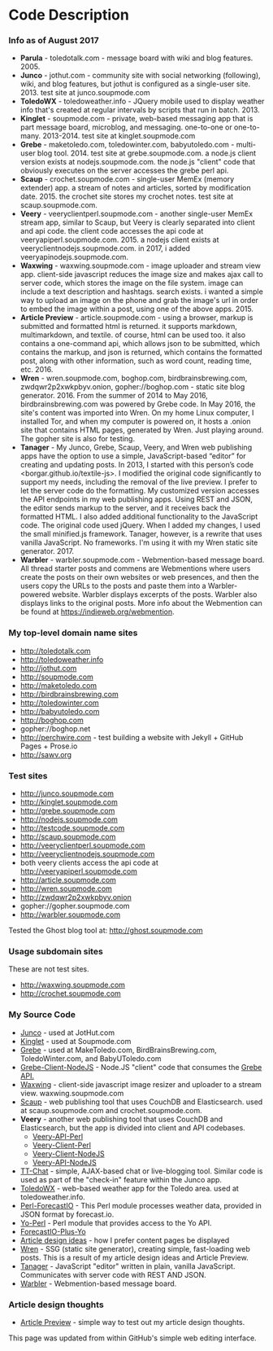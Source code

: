 # Code Description


### Info as of August 2017


* **Parula** - toledotalk.com - message board with wiki and blog features. 2005.
* **Junco** - jothut.com - community site with social networking (following), wiki, and blog features, but jothut is configured as a single-user site. 2013. test site at junco.soupmode.com
* **ToledoWX** - toledoweather.info - JQuery mobile used to display weather info that's created at regular intervals by scripts that run in batch. 2013.
* **Kinglet** - soupmode.com - private, web-based messaging app that is part message board, microblog, and messaging. one-to-one or one-to-many. 2013-2014. test site at kinglet.soupmode.com
* **Grebe** - maketoledo.com, toledowinter.com, babyutoledo.com - multi-user blog tool. 2014. test site at grebe.soupmode.com.  a node.js client version exists at nodejs.soupmode.com. the node.js "client" code that obviously executes on the server accesses the grebe perl api.
* **Scaup** - crochet.soupmode.com - single-user MemEx (memory extender) app. a stream of notes and articles, sorted by modification date. 2015. the crochet site stores my crochet notes. test site at scaup.soupmode.com. 
* **Veery** - veeryclientperl.soupmode.com - another single-user MemEx stream app, similar to Scaup, but Veery is clearly separated into client and api code. the client code accesses the api code at veeryapiperl.soupmode.com. 2015. a nodejs client exists at veeryclientnodejs.soupmode.com.  in 2017, i added veeryapinodejs.soupmode.com.
* **Waxwing** - waxwing.soupmode.com - image uploader and stream view app. client-side javascript reduces the image size and makes ajax call to server code, which stores the image on the file system. image can include a text description and hashtags. search exists. i wanted a simple way to upload an image on the phone and grab the image's url in order to embed the image within a post, using one of the above apps. 2015.
* **Article Preview** - article.soupmode.com - using a browser, markup is submitted and formatted html is returned. it supports markdown, multimarkdown, and textile. of course, html can be used too. it also contains a one-command api, which allows json to be submitted, which contains the markup, and json is returned, which contains the formatted post, along with other information, such as word count, reading time, etc. 2016.
* **Wren** - wren.soupmode.com, boghop.com, birdbrainsbrewing.com, zwdqwr2p2xwkpbyv.onion, gopher://boghop.com - static site blog generator. 2016. From the summer of 2014 to May 2016, birdbrainsbrewing.com was powered by Grebe code. In May 2016, the site's content was imported into Wren. On my home Linux computer, I installed Tor, and when my computer is powered on, it hosts a .onion site that contains HTML pages, generated by Wren. Just playing around. The gopher site is also for testing.
* **Tanager** - My Junco, Grebe, Scaup, Veery, and Wren web publishing apps have the option to use a simple, JavaScript-based “editor” for creating and updating posts. In 2013, I started with this person’s code <borgar.github.io/textile-js>. I modified the original code significantly to support my needs, including the removal of the live preview. I prefer to let the server code do the formatting. My customized version accesses the API endpoints in my web publishing apps. Using REST and JSON, the editor sends markup to the server, and it receives back the formatted HTML. I also added additional functionality to the JavaScript code. The original code used jQuery. When I added my changes, I used the small minified.js framework. Tanager, however, is a rewrite that uses vanilla JavaScript. No frameworks. I'm using it with my Wren static site generator. 2017.
* **Warbler** - warbler.soupmode.com - Webmention-based message board. All thread starter posts and commens are Webmentions where users create the posts on their own websites or web presences, and then the users copy the URLs to the posts and paste them into a Warbler-powered website. Warbler displays excerpts of the posts. Warbler also displays links to the original posts. More info about the Webmention can be found at <https://indieweb.org/webmention>.




### My top-level domain name sites

* http://toledotalk.com
* http://toledoweather.info
* http://jothut.com
* http://soupmode.com
* http://maketoledo.com
* http://birdbrainsbrewing.com
* http://toledowinter.com
* http://babyutoledo.com
* http://boghop.com
* gopher://boghop.net
* http://perchwire.com - test building a website with Jekyll + GitHub Pages + Prose.io
* http://sawv.org


### Test sites

* http://junco.soupmode.com
* http://kinglet.soupmode.com
* http://grebe.soupmode.com
* http://nodejs.soupmode.com
* http://testcode.soupmode.com
* http://scaup.soupmode.com
* http://veeryclientperl.soupmode.com
* http://veeryclientnodejs.soupmode.com
 * both veery clients access the api code at http://veeryapiperl.soupmode.com
* http://article.soupmode.com
* http://wren.soupmode.com
* http://zwdqwr2p2xwkpbyv.onion
* gopher://gopher.soupmode.com
* http://warbler.soupmode.com


Tested the Ghost blog tool at: http://ghost.soupmode.com


### Usage subdomain sites

These are not test sites.

* http://waxwing.soupmode.com
* http://crochet.soupmode.com 



### My Source Code

* [Junco](https://github.com/jrsawvel/Junco) - used at JotHut.com
* [Kinglet](https://github.com/jrsawvel/Kinglet) - used at Soupmode.com
* [Grebe](https://github.com/jrsawvel/Grebe) - used at MakeToledo.com,  BirdBrainsBrewing.com, ToledoWinter.com, and BabyUToledo.com
* [Grebe-Client-NodeJS](https://github.com/jrsawvel/Grebe-Client-NodeJS) - Node.JS "client" code that consumes the [Grebe API.](https://github.com/jrsawvel/Grebe/blob/master/docs/api.md)
* [Waxwing](https://github.com/jrsawvel/Waxwing) - client-side javascript image resizer and uploader to a stream view. waxwing.soupmode.com
* [Scaup](https://github.com/jrsawvel/Scaup) - web publishing tool that uses CouchDB and Elasticsearch. used at scaup.soupmode.com and crochet.soupmode.com.
* **Veery** - another web publishing tool that uses CouchDB and Elasticsearch, but the app is divided into client and API codebases.
  * [Veery-API-Perl](https://github.com/jrsawvel/Veery-API-Perl)
  * [Veery-Client-Perl](https://github.com/jrsawvel/Veery-Client-Perl)
  * [Veery-Client-NodeJS](https://github.com/jrsawvel/Veery-Client-NodeJS)
  * [Veery-API-NodeJS](https://github.com/jrsawvel/Veery-API-NodeJS)
* [TT-Chat](https://github.com/jrsawvel/TT-Chat) - simple, AJAX-based chat or live-blogging tool. Similar code is used as part of the "check-in" feature within the Junco app.
* [ToledoWX](https://github.com/jrsawvel/ToledoWX) - web-based weather app for the Toledo area. used at toledoweather.info.
* [Perl-ForecastIO](https://github.com/jrsawvel/Perl-ForecastIO) - This Perl module processes weather data, provided in JSON format by forecast.io.
* [Yo-Perl](https://github.com/jrsawvel/Yo-Perl) - Perl module that provides access to the Yo API.
 * [ForecastIO-Plus-Yo](https://github.com/jrsawvel/ForecastIO-Plus-Yo)
* [Article design ideas](https://github.com/jrsawvel/Article-Designs) - how I prefer content pages be  displayed
* [Wren](https://github.com/jrsawvel/Wren) - SSG (static site generator), creating simple, fast-loading web posts. This is a result of my article design ideas and Article Preview.
* [Tanager](https://github.com/jrsawvel/Tanager) - JavaScript "editor" written in plain, vanilla JavaScript. Communicates with server code with REST AND JSON. 
* [Warbler](https://github.com/jrsawvel/Warbler) - Webmention-based message board.


### Article design thoughts

* [Article Preview](https://github.com/jrsawvel/Article-Preview) - simple way to test out my article design thoughts.

This page was updated from within GitHub's simple web editing interface.
